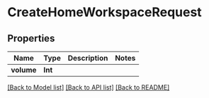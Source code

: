 # CreateHomeWorkspaceRequest

## Properties

Name | Type | Description | Notes
------------ | ------------- | ------------- | -------------
**volume** | **Int** |  | 

[[Back to Model list]](../README.md#documentation-for-models) [[Back to API list]](../README.md#documentation-for-api-endpoints) [[Back to README]](../README.md)


